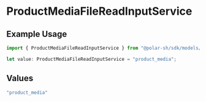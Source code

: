 # ProductMediaFileReadInputService

## Example Usage

```typescript
import { ProductMediaFileReadInputService } from "@polar-sh/sdk/models/components";

let value: ProductMediaFileReadInputService = "product_media";
```

## Values

```typescript
"product_media"
```
